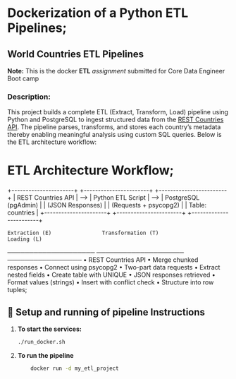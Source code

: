 # Dockerization of a Python ETL Pipelines;
## World Countries ETL Pipelines

**Note:** This is the docker **ETL** *assignment* submitted for Core Data Engineer Boot camp

### Description:
This project builds a complete ETL (Extract, Transform, Load) pipeline using Python and PostgreSQL to ingest structured data from the [REST Countries API](https://restcountries.com/). The pipeline parses, transforms, and stores each country’s metadata thereby enabling meaningful analysis using custom SQL queries. Below is the ETL architecture workflow:

# ETL Architecture Workflow;
+----------------------+       +-----------------------+       +------------------------+
|   REST Countries API |  -->  | Python ETL Script     |  -->  | PostgreSQL (pgAdmin)   |
|   (JSON Responses)   |       | (Requests + psycopg2) |       |   Table: countries     |
+----------------------+       +-----------------------+       +------------------------+

    Extraction (E)                Transformation (T)                  Loading (L)    
────────────────────            ────────────────────                ─────────────────
• REST Countries API            • Merge chunked responses     • Connect using psycopg2 
• Two-part data requests        • Extract nested fields       • Create table with UNIQUE
• JSON responses retrieved      • Format values (strings)     • Insert with conflict check
                                • Structure into row tuples;

## 🧪 Setup and running of pipeline Instructions

1. **To start the services:**
    ```bash
    ./run_docker.sh

2. **To run the pipeline**
    ```bash
        docker run -d my_etl_project


